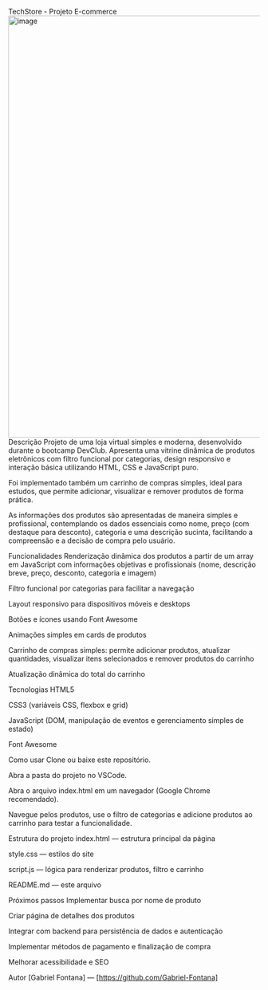 TechStore - Projeto E-commerce
<img width="1790" height="847" alt="image" src="https://github.com/user-attachments/assets/bd1c8052-df23-4414-a85e-d3246d9d2f29" />
Descrição
Projeto de uma loja virtual simples e moderna, desenvolvido durante o bootcamp DevClub.
Apresenta uma vitrine dinâmica de produtos eletrônicos com filtro funcional por categorias, design responsivo e interação básica utilizando HTML, CSS e JavaScript puro.

Foi implementado também um carrinho de compras simples, ideal para estudos, que permite adicionar, visualizar e remover produtos de forma prática.

As informações dos produtos são apresentadas de maneira simples e profissional, contemplando os dados essenciais como nome, preço (com destaque para desconto), categoria e uma descrição sucinta, facilitando a compreensão e a decisão de compra pelo usuário.

Funcionalidades
Renderização dinâmica dos produtos a partir de um array em JavaScript com informações objetivas e profissionais (nome, descrição breve, preço, desconto, categoria e imagem)

Filtro funcional por categorias para facilitar a navegação

Layout responsivo para dispositivos móveis e desktops

Botões e ícones usando Font Awesome

Animações simples em cards de produtos

Carrinho de compras simples: permite adicionar produtos, atualizar quantidades, visualizar itens selecionados e remover produtos do carrinho

Atualização dinâmica do total do carrinho

Tecnologias
HTML5

CSS3 (variáveis CSS, flexbox e grid)

JavaScript (DOM, manipulação de eventos e gerenciamento simples de estado)

Font Awesome

Como usar
Clone ou baixe este repositório.

Abra a pasta do projeto no VSCode.

Abra o arquivo index.html em um navegador (Google Chrome recomendado).

Navegue pelos produtos, use o filtro de categorias e adicione produtos ao carrinho para testar a funcionalidade.

Estrutura do projeto
index.html — estrutura principal da página

style.css — estilos do site

script.js — lógica para renderizar produtos, filtro e carrinho

README.md — este arquivo

Próximos passos
Implementar busca por nome de produto

Criar página de detalhes dos produtos

Integrar com backend para persistência de dados e autenticação

Implementar métodos de pagamento e finalização de compra

Melhorar acessibilidade e SEO

Autor
[Gabriel Fontana] — [https://github.com/Gabriel-Fontana]
